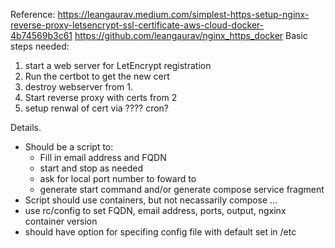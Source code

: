 Reference:
  https://leangaurav.medium.com/simplest-https-setup-nginx-reverse-proxy-letsencrypt-ssl-certificate-aws-cloud-docker-4b74569b3c61
  https://github.com/leangaurav/nginx_https_docker
Basic steps needed:
1. start a web server for LetEncrypt registration
2. Run the certbot to get the new cert
3. destroy webserver from 1. 
4. Start reverse proxy with certs from 2
5. setup renwal of cert via ???? cron? 

Details.
- Should be a script to:
  - Fill in email address and FQDN 
  - start and stop as needed
  - ask for local port number to foward to
  - generate start command and/or generate compose service fragment
- Script should use containers, but not necassarily compose ... 
- use rc/config to set FQDN, email address, ports, output, ngxinx container version
- should have option for specifing config file with default set in /etc




